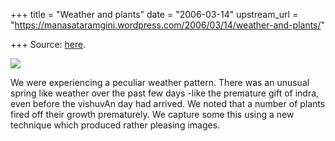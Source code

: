 +++
title = "Weather and plants"
date = "2006-03-14"
upstream_url = "https://manasataramgini.wordpress.com/2006/03/14/weather-and-plants/"

+++
Source: [here](https://manasataramgini.wordpress.com/2006/03/14/weather-and-plants/).



[![](https://i2.wp.com/photos1.blogger.com/blogger/2010/410/320/all_small.0.jpg)](http://photos1.blogger.com/blogger/2010/410/1600/all_small.0.jpg)

We were experiencing a peculiar weather pattern. There was an unusual
spring like weather over the past few days -like the premature gift of
indra, even before the vishuvAn day had arrived. We noted that a number
of plants fired off their growth prematurely. We capture some this using
a new technique which produced rather pleasing images.

